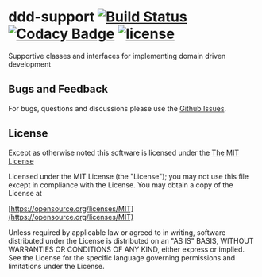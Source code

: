 # ddd-support [![Build Status](https://travis-ci.org/wingsofovnia/ddd-support.svg?branch=master)](https://travis-ci.org/wingsofovnia/ddd-support) [![Codacy Badge](https://api.codacy.com/project/badge/Grade/ad47bbb8fa1348c6bfaf395236cb8486)](https://www.codacy.com/app/wingsofovnia/ddd-support?utm_source=github.com&amp;utm_medium=referral&amp;utm_content=wingsofovnia/ddd-support&amp;utm_campaign=Badge_Grade) [![license](https://img.shields.io/github/license/mashape/apistatus.svg)]() 
Supportive classes and interfaces for implementing domain driven development

## Bugs and Feedback
For bugs, questions and discussions please use the [Github Issues](https://github.com/wingsofovnia/ddd-support/issues).

## License
Except as otherwise noted this software is licensed under the [The MIT License](https://opensource.org/licenses/MIT)

Licensed under the MIT License (the "License"); you may not use this file except in compliance with the License. You may obtain a copy of the License at

[https://opensource.org/licenses/MIT](https://opensource.org/licenses/MIT)

Unless required by applicable law or agreed to in writing, software distributed under the License is distributed on an "AS IS" BASIS, WITHOUT WARRANTIES OR CONDITIONS OF ANY KIND, either express or implied. See the License for the specific language governing permissions and limitations under the License.
